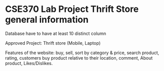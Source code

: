 # CSE370 Lab Project Thrift Store general information

Database have to have at least 10 distinct column

Approved Project: Thrift store (Mobile, Laptop)

Features of the website: buy, sell, sort by category & price, search product, rating, customers buy product relative to their location, comment, About product, Likes/Dislikes.

